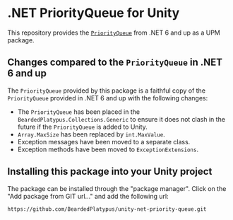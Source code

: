 # .NET PriorityQueue for Unity

This repository provides the [`PriorityQueue`][msdn_priority_queue] from .NET 6 and up
as a UPM package.

[msdn_priority_queue]: https://learn.microsoft.com/en-us/dotnet/api/system.collections.generic.priorityqueue-2?view=net-7.0

## Changes compared to the `PriorityQueue` in .NET 6 and up

The `PriorityQueue` provided by this package is a faithful copy of the `PriorityQueue`
provided in .NET 6 and up with the following changes:

* The `PriorityQueue` has been placed in the `BeardedPlatypus.Collections.Generic` to
  ensure it does not clash in the future if the `PriorityQueue` is added to Unity.
* `Array.MaxSize` has been replaced by `int.MaxValue`.
* Exception messages have been moved to a separate class.
* Exception methods have been moved to `ExceptionExtensions`.

## Installing this package into your Unity project

The package can be installed through the "package manager". Click on the "Add package
from GIT url..." and add the following url:

```
https://github.com/BeardedPlatypus/unity-net-priority-queue.git
```
